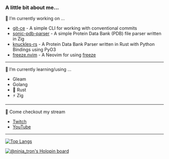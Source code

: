 ### A little bit about me...
🔭 I’m currently working on ...
* [git-ce](https://github.com/ethanholz/git-ce) - A simple CLI for working with conventional commits
* [sonic-pdb-parser](https://github.com/ethanholz/sonic-pdb-parser) - A simple Protein Data Bank (PDB) file parser written in Zig
* [knuckles-rs](https://github.com/ethanholz/knuckles-rs) - A Protein Data Bank Parser written in Rust with Python Bindings using PyO3
* [freeze.nvim](https://github.com/ethanholz/freeze.nvim) - A Neovim for using [freeze](https://github.com/charmbracelet/freeze)
---
🌱 I’m currently learning/using ...
* Gleam
* Golang
* 🦀 Rust
* ⚡ Zig
---
🎥 Come checkout my stream
* [Twitch](https://twitch.tv/ninja_tron)
* [YouTube](https://youtube.com/@ninja_tron)
---
[![Top Langs](https://github-readme-stats.vercel.app/api/top-langs/?username=ethanholz&exclude_repo=config_files)](https://github.com/anuraghazra/github-readme-stats)

[![@ninja_tron's Holopin board](https://holopin.me/ninja_tron)](https://holopin.io/@ninja_tron)
<!--
**ethanholz/ethanholz** is a ✨ _special_ ✨ repository because its `README.md` (this file) appears on your GitHub profile.

Here are some ideas to get you started:

- 🔭 I’m currently working on ...
- 🌱 I’m currently learning ...
- 👯 I’m looking to collaborate on ...
- 🤔 I’m looking for help with ...
- 💬 Ask me about ...
- 📫 How to reach me: ...
- 😄 Pronouns: ...
- ⚡ Fun fact: ...
-->
